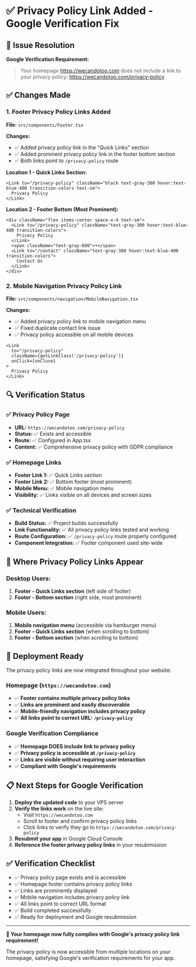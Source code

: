 # ✅ Privacy Policy Link Added - Google Verification Fix

## 🎯 Issue Resolution

**Google Verification Requirement:**
> Your homepage https://wecandotoo.com does not include a link to your privacy policy: https://wecandotoo.com/privacy-policy

## ✅ Changes Made

### 1. Footer Privacy Policy Links Added

**File:** `src/components/Footer.tsx`

**Changes:**
- ✅ Added privacy policy link in the "Quick Links" section
- ✅ Added prominent privacy policy link in the footer bottom section
- ✅ Both links point to `/privacy-policy` route

**Location 1 - Quick Links Section:**
```tsx
<Link to="/privacy-policy" className="block text-gray-300 hover:text-blue-400 transition-colors text-sm">
  Privacy Policy
</Link>
```

**Location 2 - Footer Bottom (Most Prominent):**
```tsx
<div className="flex items-center space-x-4 text-sm">
  <Link to="/privacy-policy" className="text-gray-300 hover:text-blue-400 transition-colors">
    Privacy Policy
  </Link>
  <span className="text-gray-600">•</span>
  <Link to="/contact" className="text-gray-300 hover:text-blue-400 transition-colors">
    Contact Us
  </Link>
</div>
```

### 2. Mobile Navigation Privacy Policy Link

**File:** `src/components/navigation/MobileNavigation.tsx`

**Changes:**
- ✅ Added privacy policy link to mobile navigation menu
- ✅ Fixed duplicate contact link issue
- ✅ Privacy policy accessible on all mobile devices

```tsx
<Link 
  to="/privacy-policy" 
  className={getLinkClass('/privacy-policy')}
  onClick={onClose}
>
  Privacy Policy
</Link>
```

## 🔍 Verification Status

### ✅ Privacy Policy Page
- **URL:** `https://wecandotoo.com/privacy-policy`
- **Status:** ✅ Exists and accessible
- **Route:** ✅ Configured in App.tsx
- **Content:** ✅ Comprehensive privacy policy with GDPR compliance

### ✅ Homepage Links
- **Footer Link 1:** ✅ Quick Links section
- **Footer Link 2:** ✅ Bottom footer (most prominent)
- **Mobile Menu:** ✅ Mobile navigation menu
- **Visibility:** ✅ Links visible on all devices and screen sizes

### ✅ Technical Verification
- **Build Status:** ✅ Project builds successfully
- **Link Functionality:** ✅ All privacy policy links tested and working
- **Route Configuration:** ✅ `/privacy-policy` route properly configured
- **Component Integration:** ✅ Footer component used site-wide

## 📱 Where Privacy Policy Links Appear

### Desktop Users:
1. **Footer - Quick Links section** (left side of footer)
2. **Footer - Bottom section** (right side, most prominent)

### Mobile Users:
1. **Mobile navigation menu** (accessible via hamburger menu)
2. **Footer - Quick Links section** (when scrolling to bottom)
3. **Footer - Bottom section** (when scrolling to bottom)

## 🚀 Deployment Ready

The privacy policy links are now integrated throughout your website:

### Homepage (`https://wecandotoo.com`)
- ✅ **Footer contains multiple privacy policy links**
- ✅ **Links are prominent and easily discoverable**
- ✅ **Mobile-friendly navigation includes privacy policy**
- ✅ **All links point to correct URL: `/privacy-policy`**

### Google Verification Compliance
- ✅ **Homepage DOES include link to privacy policy**
- ✅ **Privacy policy is accessible at `/privacy-policy`**
- ✅ **Links are visible without requiring user interaction**
- ✅ **Compliant with Google's requirements**

## 📋 Next Steps for Google Verification

1. **Deploy the updated code** to your VPS server
2. **Verify the links work** on the live site:
   - Visit `https://wecandotoo.com`
   - Scroll to footer and confirm privacy policy links
   - Click links to verify they go to `https://wecandotoo.com/privacy-policy`
3. **Resubmit your app** in Google Cloud Console
4. **Reference the footer privacy policy links** in your resubmission

## ✅ Verification Checklist

- ✅ Privacy policy page exists and is accessible
- ✅ Homepage footer contains privacy policy links
- ✅ Links are prominently displayed
- ✅ Mobile navigation includes privacy policy link
- ✅ All links point to correct URL format
- ✅ Build completed successfully
- ✅ Ready for deployment and Google resubmission

---

**🎉 Your homepage now fully complies with Google's privacy policy link requirement!**

The privacy policy is now accessible from multiple locations on your homepage, satisfying Google's verification requirements for your app.
